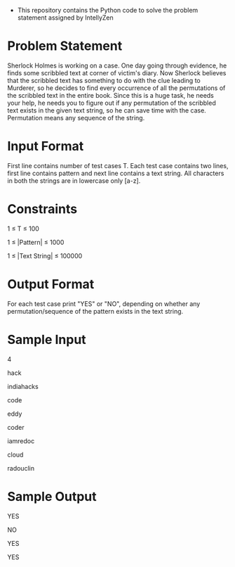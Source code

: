* This repository contains the Python code to solve the problem statement assigned by IntellyZen

# Problem Statement
Sherlock Holmes is working on a case. One day going through evidence, he finds some scribbled text at corner of victim's diary. Now Sherlock believes that the scribbled text has something to do with the clue leading to Murderer, so he decides to find every occurrence of all the permutations of the scribbled text in the entire book. Since this is a huge task, he needs your help, he needs you to figure out if any permutation of the scribbled text exists in the given text string, so he can save time with the case. Permutation means any sequence of the string. 

# Input Format 
First line contains number of test cases T. Each test case contains two lines, first line contains pattern and next line contains a text string. 
All characters in both the strings are in lowercase only [a-z]. 

# Constraints 
1 ≤ T ≤ 100 

1 ≤ |Pattern| ≤ 1000 

1 ≤ |Text String| ≤ 100000 

# Output Format 
For each test case print "YES" or "NO", depending on whether any permutation/sequence of the pattern exists in the text string. 

# Sample Input 
4 

hack 

indiahacks 

code 

eddy 

coder 

iamredoc

cloud 

radouclin 

# Sample Output 
YES 

NO 

YES 

YES 

